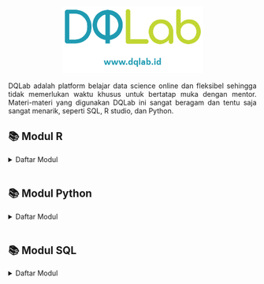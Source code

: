 <br />

<p align="center">
  <a href='https://academy.dqlab.id/main/learn_more'><img src="Gambar/Logo DQLab2.png"></a>
</p>

<p align="justify">
  DQLab adalah platform belajar data science online dan fleksibel sehingga tidak memerlukan waktu khusus untuk bertatap muka dengan mentor. Materi-materi yang digunakan DQLab ini sangat beragam dan tentu saja sangat menarik, seperti SQL, R studio, dan Python.
</p>

## :books: Modul R 

<details><summary>Daftar Modul</summary>
  
 + Introduction to Data Science with R [[:card_index_dividers:](https://github.com/bgsdanang/DQLab/blob/main/Belajar/R/Introduction%20to%20Data%20Science%20with%20R.R) |  [:bookmark_tabs:](https://academy.dqlab.id/certificate/pdf/DQLABBGINRFBCMKR)]
 + R Fundamental for Data Science [[:card_index_dividers:](https://github.com/bgsdanang/DQLab/blob/main/Belajar/R/R%20Fundamental%20for%20Data%20Science.R)]  [[:bookmark_tabs:](https://academy.dqlab.id/certificate/pdf/DQLABINTR1EWHPQP)]
  + Statistics Using R for Data Science [[:card_index_dividers:](https://github.com/bgsdanang/DQLab/tree/main/Belajar/R/Statistics%20using%20R%20for%20Data%20Science)]  [[:bookmark_tabs:](https://academy.dqlab.id/certificate/pdf/DQLABINTS1BVVBBN)]
  + Data Preparation in Data Science using R [[:card_index_dividers:](https://github.com/bgsdanang/DQLab/tree/main/Belajar/R/Data%20Preparation%20in%20Data%20Science%20using%20R)]  [[:bookmark_tabs:](https://academy.dqlab.id/certificate/pdf/DQLABDTWR1LAJUSO)]
  
  
  
  
</details><br>

## :books: Modul Python
<details><summary>Daftar Modul</summary>
  
  + Python Fundamental for Data Science [[:books:](https://github.com/bgsdanang/DQLab/tree/main/Belajar/Python/Python%20Fundamental%20for%20Data%20Science)]  [[:bookmark_tabs:](https://academy.dqlab.id/certificate/pdf/DQLABINTP1VVETLV)]
  + Data Wrangling Python [[:books:](https://github.com/bgsdanang/DQLab/blob/main/Belajar/Python/Data%20Wrangling%20Python/Data%20Wrangling%20Python.ipynb)]  [[:bookmark_tabs:](https://academy.dqlab.id/certificate/pdf/DQLABDTWP1APCMJD)]
  
</details><br>

## :books: Modul SQL
<details><summary>Daftar Modul</summary>
+ 
</details>
